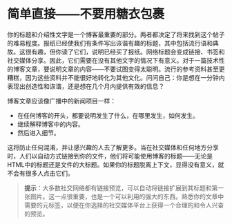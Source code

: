 # 简单直接——不要用糖衣包裹

你的标题和介绍性文字是一个博客最重要的部分。两者都决定了将来找到这个帖子的难易程度。报纸已经使我们有条件写出诙谐有趣的标题，其中包括流行语和典故。这很有趣，但你读了它们，说明已经买了报纸。网络标题会变成链接、书签和社交媒体分享。因此，它们需要在没有其他文字的情况下有意义。对于一篇技术性的博客文章，要说明文章的内容——不要试图变得太聪明。流行的参考资料甚至更糟糕，因为这些资料并不能很好地转化为其他文化。问问自己：你是想在一分钟内表现出创造性和诙谐，还是想在几个月内提供有效的信息？

博客文章应该像广播中的新闻项目一样：

-   在任何博客的开头，都要说明发生了什么，在哪里发生，如何发生。
-   继续解释博客中的内容。
-   然后进入细节。

这将防止任何混淆，并让感兴趣的人去了解更多。当在社交媒体和任何地方分享时，人们以自动方式链接到你的文件，他们将可能使用博客的标题——无论是HTML中的标题还是文件的大标题。如果你的标题脱离上下文，显得没有意义，就不会有很多人点击它们。

> **提示**：大多数社交网络都有链接预览，可以自动将链接扩展到其标题和第一张图片。这一点很重要，也是一个可以利用的强大的东西。熟悉你的文章中需要的元标签，以便在你选择的社交媒体平台上获得一个合理的和令人兴奋的预览。